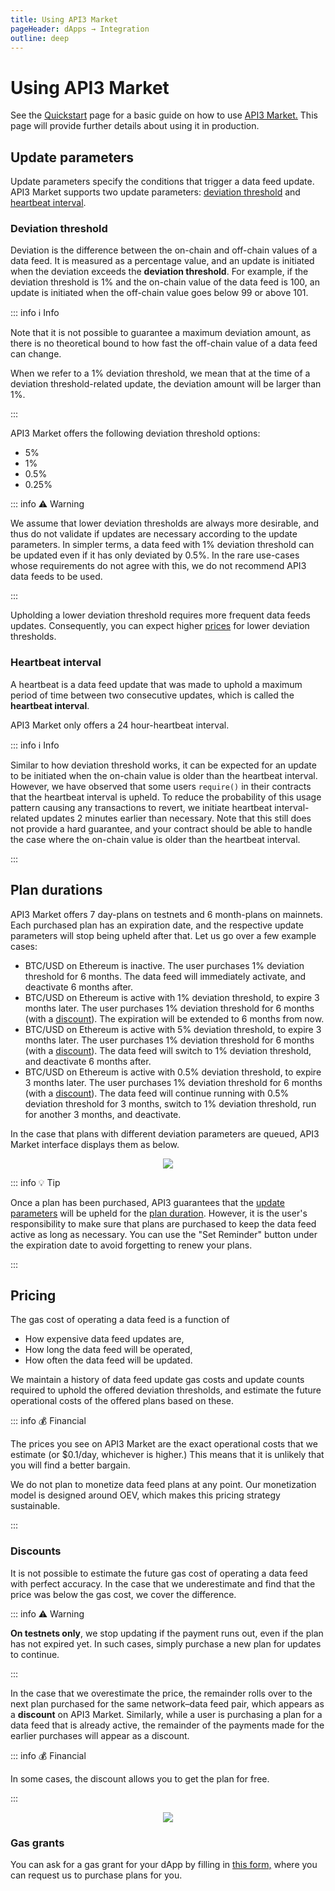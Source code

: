 ```yaml
---
title: Using API3 Market
pageHeader: dApps → Integration
outline: deep
---
```


<PageHeader/>

# Using API3 Market

See the [Quickstart](../quickstart/index.md) page for a basic guide on how to use [API3 Market.](https://market.api3.org/)
This page will provide further details about using it in production.

## Update parameters

Update parameters specify the conditions that trigger a data feed update.
API3 Market supports two update parameters: [deviation threshold](#deviation-threshold) and [heartbeat interval](#heartbeat-interval).

### Deviation threshold

Deviation is the difference between the on-chain and off-chain values of a data feed.
It is measured as a percentage value, and an update is initiated when the deviation exceeds the **deviation threshold**.
For example, if the deviation threshold is 1% and the on-chain value of the data feed is 100, an update is initiated when the off-chain value goes below 99 or above 101.

::: info ℹ️ Info

Note that it is not possible to guarantee a maximum deviation amount, as there is no theoretical bound to how fast the off-chain value of a data feed can change.

When we refer to a 1% deviation threshold, we mean that at the time of a deviation threshold-related update, the deviation amount will be larger than 1%.

:::

API3 Market offers the following deviation threshold options:

- 5%
- 1%
- 0.5%
- 0.25%

::: info ⚠️ Warning

We assume that lower deviation thresholds are always more desirable, and thus do not validate if updates are necessary according to the update parameters.
In simpler terms, a data feed with 1% deviation threshold can be updated even if it has only deviated by 0.5%.
In the rare use-cases whose requirements do not agree with this, we do not recommend API3 data feeds to be used.

:::

Upholding a lower deviation threshold requires more frequent data feeds updates.
Consequently, you can expect higher [prices](#pricing) for lower deviation thresholds.

### Heartbeat interval

A heartbeat is a data feed update that was made to uphold a maximum period of time between two consecutive updates, which is called the **heartbeat interval**.

API3 Market only offers a 24 hour-heartbeat interval.

::: info ℹ️ Info

Similar to how deviation threshold works, it can be expected for an update to be initiated when the on-chain value is older than the heartbeat interval.
However, we have observed that some users `require()` in their contracts that the heartbeat interval is upheld.
To reduce the probability of this usage pattern causing any transactions to revert, we initiate heartbeat interval-related updates 2 minutes earlier than necessary.
Note that this still does not provide a hard guarantee, and your contract should be able to handle the case where the on-chain value is older than the heartbeat interval.

:::

## Plan durations

API3 Market offers 7 day-plans on testnets and 6 month-plans on mainnets.
Each purchased plan has an expiration date, and the respective update parameters will stop being upheld after that.
Let us go over a few example cases:

- BTC/USD on Ethereum is inactive.
  The user purchases 1% deviation threshold for 6 months.
  The data feed will immediately activate, and deactivate 6 months after.
- BTC/USD on Ethereum is active with 1% deviation threshold, to expire 3 months later.
  The user purchases 1% deviation threshold for 6 months (with a [discount](#discounts)).
  The expiration will be extended to 6 months from now.
- BTC/USD on Ethereum is active with 5% deviation threshold, to expire 3 months later.
  The user purchases 1% deviation threshold for 6 months (with a [discount](#discounts)).
  The data feed will switch to 1% deviation threshold, and deactivate 6 months after.
- BTC/USD on Ethereum is active with 0.5% deviation threshold, to expire 3 months later.
  The user purchases 1% deviation threshold for 6 months (with a [discount](#discounts)).
  The data feed will continue running with 0.5% deviation threshold for 3 months, switch to 1% deviation threshold, run for another 3 months, and deactivate.

In the case that plans with different deviation parameters are queued, API3 Market interface displays them as below.

<center><img src="./images/queue.png"></center>

::: info 💡 Tip

Once a plan has been purchased, API3 guarantees that the [update parameters](#update-parameters) will be upheld for the [plan duration](#plan-durations).
However, it is the user's responsibility to make sure that plans are purchased to keep the data feed active as long as necessary.
You can use the "Set Reminder" button under the expiration date to avoid forgetting to renew your plans.

:::

## Pricing

The gas cost of operating a data feed is a function of

- How expensive data feed updates are,
- How long the data feed will be operated,
- How often the data feed will be updated.

We maintain a history of data feed update gas costs and update counts required to uphold the offered deviation thresholds, and estimate the future operational costs of the offered plans based on these.

::: info 💰 Financial

The prices you see on API3 Market are the exact operational costs that we estimate (or $0.1/day, whichever is higher.)
This means that it is unlikely that you will find a better bargain.

We do not plan to monetize data feed plans at any point.
Our monetization model is designed around OEV, which makes this pricing strategy sustainable.

:::

### Discounts

It is not possible to estimate the future gas cost of operating a data feed with perfect accuracy.
In the case that we underestimate and find that the price was below the gas cost, we cover the difference.

::: info ⚠️ Warning

**On testnets only**, we stop updating if the payment runs out, even if the plan has not expired yet.
In such cases, simply purchase a new plan for updates to continue.

:::

In the case that we overestimate the price, the remainder rolls over to the next plan purchased for the same network–data feed pair, which appears as a **discount** on API3 Market.
Similarly, while a user is purchasing a plan for a data feed that is already active, the remainder of the payments made for the earlier purchases will appear as a discount.

::: info 💰 Financial

In some cases, the discount allows you to get the plan for free.

:::

<center><img src="./images/discount.png"></center>

### Gas grants

You can ask for a gas grant for your dApp by filling in [this form,](https://api3dao.typeform.com/to/TBTu8bJt) where you can request us to purchase plans for you.
